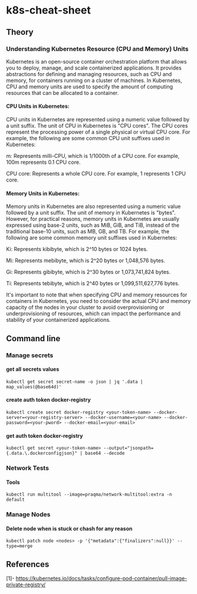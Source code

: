 # k8s-cheat-sheet

## Theory

### Understanding Kubernetes Resource (CPU and Memory) Units

Kubernetes is an open-source container orchestration platform that allows you to deploy, manage, and scale containerized applications. It provides abstractions for defining and managing resources, such as CPU and memory, for containers running on a cluster of machines. In Kubernetes, CPU and memory units are used to specify the amount of computing resources that can be allocated to a container.

#### CPU Units in Kubernetes:

CPU units in Kubernetes are represented using a numeric value followed by a unit suffix. The unit of CPU in Kubernetes is "CPU cores". The CPU cores represent the processing power of a single physical or virtual CPU core. For example, the following are some common CPU unit suffixes used in Kubernetes:

m: Represents milli-CPU, which is 1/1000th of a CPU core. For example, 100m represents 0.1 CPU core.

CPU core: Represents a whole CPU core. For example, 1 represents 1 CPU core.

#### Memory Units in Kubernetes:

Memory units in Kubernetes are also represented using a numeric value followed by a unit suffix. The unit of memory in Kubernetes is "bytes". However, for practical reasons, memory units in Kubernetes are usually expressed using base-2 units, such as MiB, GiB, and TiB, instead of the traditional base-10 units, such as MB, GB, and TB. For example, the following are some common memory unit suffixes used in Kubernetes:

Ki: Represents kibibyte, which is 2^10 bytes or 1024 bytes.

Mi: Represents mebibyte, which is 2^20 bytes or 1,048,576 bytes.

Gi: Represents gibibyte, which is 2^30 bytes or 1,073,741,824 bytes.

Ti: Represents tebibyte, which is 2^40 bytes or 1,099,511,627,776 bytes.

It's important to note that when specifying CPU and memory resources for containers in Kubernetes, you need to consider the actual CPU and memory capacity of the nodes in your cluster to avoid overprovisioning or underprovisioning of resources, which can impact the performance and stability of your containerized applications.


## Command line

### Manage secrets
#### get all secrets values 
```
kubectl get secret secret-name -o json | jq '.data | map_values(@base64d)'
```

#### create auth token docker-registry
```
kubectl create secret docker-registry <your-token-name> --docker-server=<your-registry-server> --docker-username=<your-name> --docker-password=<your-pword> --docker-email=<your-email>
```

#### get auth token docker-registry
```
kubectl get secret <your-token-name> --output="jsonpath={.data.\.dockerconfigjson}" | base64 --decode
```

### Network Tests

#### Tools

```
kubectl run multitool --image=praqma/network-multitool:extra -n default
```
### Manage Nodes
#### Delete node when is stuck or chash for any reason
```
kubectl patch node <nodes> -p '{"metadata":{"finalizers":null}}' --type=merge
```
## References

[1]- https://kubernetes.io/docs/tasks/configure-pod-container/pull-image-private-registry/
